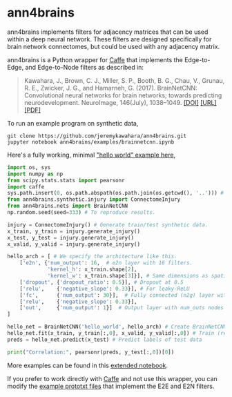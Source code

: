 # ann4brains

ann4brains implements filters for adjacency matrices that can be used within a deep neural network. These filters are designed specifically for brain network connectomes, but could be used with any adjacency matrix. 

ann4brains is a Python wrapper for [Caffe](https://github.com/BVLC/caffe) that implements the Edge-to-Edge, and Edge-to-Node filters as described in:

> Kawahara, J., Brown, C. J., Miller, S. P., Booth, B. G., Chau, V., Grunau, R. E., Zwicker, J. G., and Hamarneh, G. (2017). BrainNetCNN: Convolutional neural networks for brain networks; towards predicting neurodevelopment. NeuroImage, 146(July), 1038–1049. [[DOI]](https://doi.org/10.1016/j.neuroimage.2016.09.046) [[URL]](http://brainnetcnn.cs.sfu.ca/) [[PDF]](http://www.cs.sfu.ca/~hamarneh/ecopy/neuroimage2016.pdf)

To run an example program on synthetic data, 
```
git clone https://github.com/jeremykawahara/ann4brains.git
jupyter notebook ann4brains/examples/brainnetcnn.ipynb
```

Here's a fully working, minimal ["hello world" example here](https://github.com/jeremykawahara/ann4brains/blob/master/examples/helloworld.ipynb),

```python
import os, sys
import numpy as np
from scipy.stats.stats import pearsonr
import caffe
sys.path.insert(0, os.path.abspath(os.path.join(os.getcwd(), '..'))) # To import ann4brains
from ann4brains.synthetic.injury import ConnectomeInjury
from ann4brains.nets import BrainNetCNN
np.random.seed(seed=333) # To reproduce results.

injury = ConnectomeInjury() # Generate train/test synthetic data.
x_train, y_train = injury.generate_injury()
x_test, y_test = injury.generate_injury()
x_valid, y_valid = injury.generate_injury()

hello_arch = [ # We specify the architecture like this.
    ['e2n', {'num_output': 16,  # e2n layer with 16 filters.
             'kernel_h': x_train.shape[2], 
             'kernel_w': x_train.shape[3]}], # Same dimensions as spatial inputs.
    ['dropout', {'dropout_ratio': 0.5}], # Dropout at 0.5
    ['relu',    {'negative_slope': 0.33}], # For leaky-ReLU
    ['fc',      {'num_output': 30}],  # Fully connected (n2g) layer with 30 filters.
    ['relu',    {'negative_slope': 0.33}],
    ['out',     {'num_output': 1}]  # Output layer with num_outs nodes as outputs.
]

hello_net = BrainNetCNN('hello_world', hello_arch) # Create BrainNetCNN model
hello_net.fit(x_train, y_train[:,0], x_valid, y_valid[:,0]) # Train (regress only on class 0)
preds = hello_net.predict(x_test) # Predict labels of test data

print("Correlation:", pearsonr(preds, y_test[:,0])[0])
```

More examples can be found in this [extended notebook](https://github.com/jeremykawahara/ann4brains/blob/master/examples/brainnetcnn.ipynb).

If you prefer to work directly with [Caffe](https://github.com/BVLC/caffe) and not use this wrapper, you can modify the [example prototxt files](https://github.com/jeremykawahara/ann4brains/tree/master/examples/proto) that implement the E2E and E2N filters.

